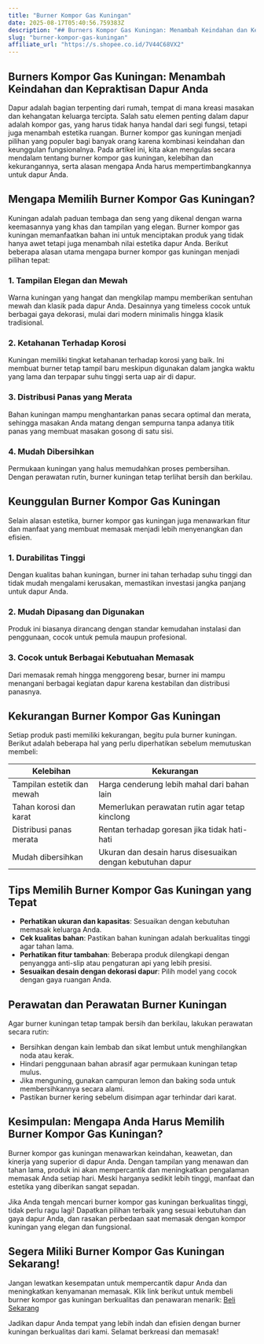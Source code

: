 ```yaml
---
title: "Burner Kompor Gas Kuningan"
date: 2025-08-17T05:40:56.759383Z
description: "## Burners Kompor Gas Kuningan: Menambah Keindahan dan Kepraktisan Dapur Anda..."
slug: "burner-kompor-gas-kuningan"
affiliate_url: "https://s.shopee.co.id/7V44C68VX2"
---
```

## Burners Kompor Gas Kuningan: Menambah Keindahan dan Kepraktisan Dapur Anda

Dapur adalah bagian terpenting dari rumah, tempat di mana kreasi masakan dan kehangatan keluarga tercipta. Salah satu elemen penting dalam dapur adalah kompor gas, yang harus tidak hanya handal dari segi fungsi, tetapi juga menambah estetika ruangan. Burner kompor gas kuningan menjadi pilihan yang populer bagi banyak orang karena kombinasi keindahan dan keunggulan fungsionalnya. Pada artikel ini, kita akan mengulas secara mendalam tentang burner kompor gas kuningan, kelebihan dan kekurangannya, serta alasan mengapa Anda harus mempertimbangkannya untuk dapur Anda.

## Mengapa Memilih Burner Kompor Gas Kuningan?

Kuningan adalah paduan tembaga dan seng yang dikenal dengan warna keemasannya yang khas dan tampilan yang elegan. Burner kompor gas kuningan memanfaatkan bahan ini untuk menciptakan produk yang tidak hanya awet tetapi juga menambah nilai estetika dapur Anda. Berikut beberapa alasan utama mengapa burner kompor gas kuningan menjadi pilihan tepat:

### 1. Tampilan Elegan dan Mewah
Warna kuningan yang hangat dan mengkilap mampu memberikan sentuhan mewah dan klasik pada dapur Anda. Desainnya yang timeless cocok untuk berbagai gaya dekorasi, mulai dari modern minimalis hingga klasik tradisional.

### 2. Ketahanan Terhadap Korosi
Kuningan memiliki tingkat ketahanan terhadap korosi yang baik. Ini membuat burner tetap tampil baru meskipun digunakan dalam jangka waktu yang lama dan terpapar suhu tinggi serta uap air di dapur.

### 3. Distribusi Panas yang Merata
Bahan kuningan mampu menghantarkan panas secara optimal dan merata, sehingga masakan Anda matang dengan sempurna tanpa adanya titik panas yang membuat masakan gosong di satu sisi.

### 4. Mudah Dibersihkan
Permukaan kuningan yang halus memudahkan proses pembersihan. Dengan perawatan rutin, burner kuningan tetap terlihat bersih dan berkilau.

## Keunggulan Burner Kompor Gas Kuningan

Selain alasan estetika, burner kompor gas kuningan juga menawarkan fitur dan manfaat yang membuat memasak menjadi lebih menyenangkan dan efisien.

### 1. Durabilitas Tinggi
Dengan kualitas bahan kuningan, burner ini tahan terhadap suhu tinggi dan tidak mudah mengalami kerusakan, memastikan investasi jangka panjang untuk dapur Anda.

### 2. Mudah Dipasang dan Digunakan
Produk ini biasanya dirancang dengan standar kemudahan instalasi dan penggunaan, cocok untuk pemula maupun profesional.

### 3. Cocok untuk Berbagai Kebutuahan Memasak
Dari memasak remah hingga menggoreng besar, burner ini mampu menangani berbagai kegiatan dapur karena kestabilan dan distribusi panasnya.

## Kekurangan Burner Kompor Gas Kuningan

Setiap produk pasti memiliki kekurangan, begitu pula burner kuningan. Berikut adalah beberapa hal yang perlu diperhatikan sebelum memutuskan membeli:

| Kelebihan                         | Kekurangan                                   |
|-----------------------------------|----------------------------------------------|
| Tampilan estetik dan mewah       | Harga cenderung lebih mahal dari bahan lain|
| Tahan korosi dan karat           | Memerlukan perawatan rutin agar tetap kinclong|
| Distribusi panas merata          | Rentan terhadap goresan jika tidak hati-hati|
| Mudah dibersihkan               | Ukuran dan desain harus disesuaikan dengan kebutuhan dapur |

## Tips Memilih Burner Kompor Gas Kuningan yang Tepat

- **Perhatikan ukuran dan kapasitas**: Sesuaikan dengan kebutuhan memasak keluarga Anda.
- **Cek kualitas bahan**: Pastikan bahan kuningan adalah berkualitas tinggi agar tahan lama.
- **Perhatikan fitur tambahan**: Beberapa produk dilengkapi dengan penyangga anti-slip atau pengaturan api yang lebih presisi.
- **Sesuaikan desain dengan dekorasi dapur**: Pilih model yang cocok dengan gaya ruangan Anda.

## Perawatan dan Perawatan Burner Kuningan

Agar burner kuningan tetap tampak bersih dan berkilau, lakukan perawatan secara rutin:

- Bersihkan dengan kain lembab dan sikat lembut untuk menghilangkan noda atau kerak.
- Hindari penggunaan bahan abrasif agar permukaan kuningan tetap mulus.
- Jika menguning, gunakan campuran lemon dan baking soda untuk membersihkannya secara alami.
- Pastikan burner kering sebelum disimpan agar terhindar dari karat.

## Kesimpulan: Mengapa Anda Harus Memilih Burner Kompor Gas Kuningan?

Burner kompor gas kuningan menawarkan keindahan, keawetan, dan kinerja yang superior di dapur Anda. Dengan tampilan yang menawan dan tahan lama, produk ini akan mempercantik dan meningkatkan pengalaman memasak Anda setiap hari. Meski harganya sedikit lebih tinggi, manfaat dan estetika yang diberikan sangat sepadan.

Jika Anda tengah mencari burner kompor gas kuningan berkualitas tinggi, tidak perlu ragu lagi! Dapatkan pilihan terbaik yang sesuai kebutuhan dan gaya dapur Anda, dan rasakan perbedaan saat memasak dengan kompor kuningan yang elegan dan fungsional.

## Segera Miliki Burner Kompor Gas Kuningan Sekarang!

 Jangan lewatkan kesempatan untuk mempercantik dapur Anda dan meningkatkan kenyamanan memasak. Klik link berikut untuk membeli burner kompor gas kuningan berkualitas dan penawaran menarik: [Beli Sekarang](https://s.shopee.co.id/7V44C68VX2) 

Jadikan dapur Anda tempat yang lebih indah dan efisien dengan burner kuningan berkualitas dari kami. Selamat berkreasi dan memasak!